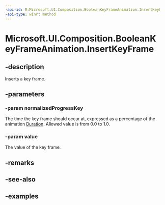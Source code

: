 ```yaml
---
-api-id: M:Microsoft.UI.Composition.BooleanKeyFrameAnimation.InsertKeyFrame(System.Single,System.Boolean)
-api-type: winrt method
---
```


<!-- Method syntax.
public void BooleanKeyFrameAnimation.InsertKeyFrame(Single normalizedProgressKey, Boolean value)
-->

# Microsoft.UI.Composition.BooleanKeyFrameAnimation.InsertKeyFrame

## -description

Inserts a key frame.

## -parameters
### -param normalizedProgressKey

The time the key frame should occur at, expressed as a percentage of the animation [Duration](keyframeanimation_duration.md). Allowed value is from 0.0 to 1.0.

### -param value

The value of the key frame.

## -remarks

## -see-also

## -examples

